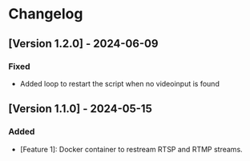 # Changelog

## [Version 1.2.0] - 2024-06-09

### Fixed

- Added loop to restart the script when no videoinput is found

## [Version 1.1.0] - 2024-05-15

### Added

- [Feature 1]: Docker container to restream RTSP and RTMP streams.
